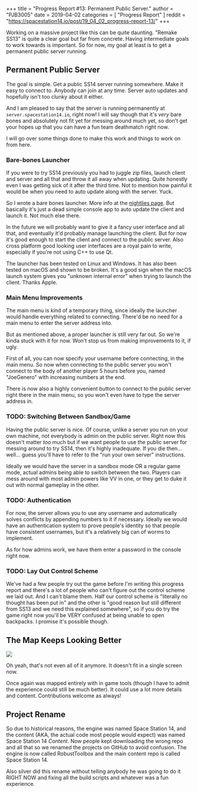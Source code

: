 +++
title = "Progress Report #13: Permanent Public Server."
author = "PJB3005"
date = 2019-04-02
categories = [
	"Progress Report"
]
reddit = "https://spacestation14.io/post/19_04_02_progress-report-13/"
+++

Working on a massive project like this can be quite daunting. "Remake SS13" is quite a clear goal but far from concrete. Having intermediate goals to work towards is important. So for now, my goal at least is to get a permanent public server running.

<!--more-->

## Permanent Public Server

The goal is simple. Get a public SS14 server running somewhere. Make it easy to connect to. Anybody can join at any time. Server auto updates and hopefully isn't too clunky about it either.

And I am pleased to say that the server is running permanently at `server.spacestation14.io`, right now! I will say though that it's *very* bare bones and absolutely not fit yet for messing around much yet, so don't get your hopes up that you can have a fun team deathmatch right now.

I will go over some things done to make this work and things to work on from here.

### Bare-bones Launcher

If you were to try SS14 previously you had to juggle zip files, launch client and server and all that and throw it all away when updating. Quite honestly even I was getting sick of it after the third time. Not to mention how painful it would be when you need to auto update along with the server. Yuck.

So I wrote a bare bones launcher. More info at the [nightlies page](/about/nightlies/). But basically it's just a dead simple console app to auto update the client and launch it. Not much else there.

In the future we will probably want to give it a fancy user interface and all that, and eventually it'd probably manage launching the client. But for now it's good enough to start the client and connect to the public server. Also cross platform good looking user interfaces are a royal pain to write, especially if you're not using C++ to use Qt.

The launcher has been tested on Linux and Windows. It has also been tested on macOS and shown to be broken. It's a good sign when the macOS launch system gives you "unknown internal error" when trying to launch the client. Thanks Apple.

### Main Menu Improvements

The main menu is kind of a temporary thing, since ideally the launcher would handle everything related to connecting. There'd be no need for a main menu to enter the server address into.

But as mentioned above, a proper launcher is still very far out. So we're kinda stuck with it for now. Won't stop us from making improvements to it, if ugly.

First of all, you can now specify your username before connecting, in the main menu. So now when connecting to the public server you won't connect to the body of another player 5 hours before you, named "JoeGenero" with increasing numbers at the end.

There is now also a highly convenient button to connect to the public server right there in the main menu, so you won't even have to type the server address in.

### TODO: Switching Between Sandbox/Game

Having the public server is nice. Of course, unlike a server you run on your own machine, not everybody is admin on the public server. Right now this doesn't matter *too* much but if we want people to use the public server for messing around to try SS14, then it's highly inadequate. If you die then... well... guess you'll have to refer to the "run your own server" instructions.

Ideally we would have the server in a sandbox mode OR a regular game mode, actual admins being able to switch between the two. Players can mess around with most admin powers like VV in one, or they get to duke it out with normal gameplay in the other.

### TODO: Authentication

For now, the server allows you to use any username and automatically solves conflicts by appending numbers to it if necessary. Ideally we would have an authentication system to prove people's identity so that people have consistent usernames, but it's a relatively big can of worms to implement.

As for how admins work, we have them enter a password in the console right now.

### TODO: Lay Out Control Scheme

We've had a few people try out the game before I'm writing this progress report and there's a lot of people who can't figure out the control scheme we laid out. And I can't blame them. Half our control scheme is "literally no thought has been put in" and the other is "good reason but still different from SS13 and we need this explained somewhere", so if you do try the game right now you'll be VERY confused at being unable to open backpacks. I promise it's possible though.

## The Map Keeps Looking Better

![](/images/post/pr_13/newmap.png)

Oh yeah, that's not even all of it anymore. It doesn't fit in a single screen now.

Once again was mapped entirely with in game tools (though I have to admit the experience could still be much better).
It could use a lot more details and content. Contributions welcome as always!

## Project Rename

So due to historical reasons, the engine was named Space Station 14, and the content (AKA, the actual code most people would expect) was named Space Station 14 *Content*. Now people kept downloading the wrong repo and all that so we renamed the projects on GitHub to avoid confusion. The engine is now called RobustToolbox and the main content repo is called Space Station 14.

Also silver did this rename without telling anybody he was going to do it RIGHT NOW and fixing all the build scripts and whatever was a fun experience.
